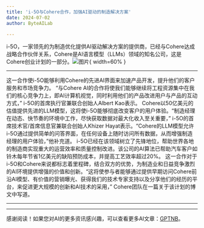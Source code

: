 ```yaml
---
title: 'i-5O与Cohere合作，加强AI驱动的制造解决方案'
date: 2024-07-02
author: ByteAILab

---
```


i-5O，一家领先的为制造优化提供AI驱动解决方案的提供商，已经与Cohere达成战略合作伙伴关系，Cohere是AI语言模型（LLMs）领域的知名公司，这是Cohere创业计划的一部分。![图片](https://ai-techpark.com/wp-content/uploads/2024/07/i-5O-Cohere-960x540.jpg){ width=60% }

---
这一合作使i-5O能够利用Cohere的先进AI界面来加速产品开发，提升他们的客户服务和市场竞争力。
“与Cohere AI的合作将使我们能够继续将工程资源集中在我们的核心竞争力上，即AI计算机视觉，同时利用他们的产品改进用户与产品的互动方式，” i-5O的首席执行官兼联合创始人Albert Kao表示。
Cohere以50亿美元的估值提供先进的LLM模型，这将使i-5O能够彻底改变客户的用户体验。“制造经理在动态、快节奏的环境中工作，尽快获取数据对最大化收入至关重要，” i-5O的首席技术官/首席信息官兼联合创始人Khizer Hayat表示。“Cohere的LLM模型允许i-5O通过提供简单的问答界面，在任何设备上随时访问所有数据，从而增强制造经理的用户体验，”他补充道。
i-5O已经在该领域树立了先锋地位，帮助世界各地的制造商实现重大的运营效率和质量控制改进。该公司的AI算法已帮助汽车客户如铃木每年节省1亿美元的缺陷预防成本，并提高工艺效率超过20%。
这一合作对于i-5O和Cohere来说都标志着里程碑，结合双方的优势，为制造业和日益竞争激烈的AI环境提供增强的价值和创新。“这将使参与者能够通过提供早期访问Cohere前沿AI模型、有价值的营销曝光、获得我们的技术专家支持以及分享他们的经历的平台，来促进更大规模的创新和AI技术的采用，” Cohere团队在一篇关于该计划的博文中写道。

---
---
感谢阅读！如果您对AI的更多资讯感兴趣，可以查看更多AI文章：[GPTNB](https://gptnb.com)。